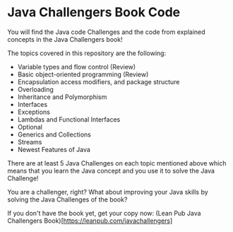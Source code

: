 # Java Challengers Book Code

You will find the Java code Challenges and the code from explained concepts in the Java Challengers book!

The topics covered in this repository are the following:

- Variable types and flow control (Review)
- Basic object-oriented programming (Review)
- Encapsulation access modifiers, and package structure
- Overloading
- Inheritance and Polymorphism
- Interfaces
- Exceptions
- Lambdas and Functional Interfaces
- Optional
- Generics and Collections
- Streams
- Newest Features of Java

There are at least 5 Java Challenges on each topic mentioned above which means that you learn the Java concept and you use it to solve the Java Challenge!

You are a challenger, right? What about improving your Java skills by solving the Java Challenges of the book?

If you don't have the book yet, get your copy now:
(Lean Pub Java Challengers Book)[https://leanpub.com/javachallengers]
